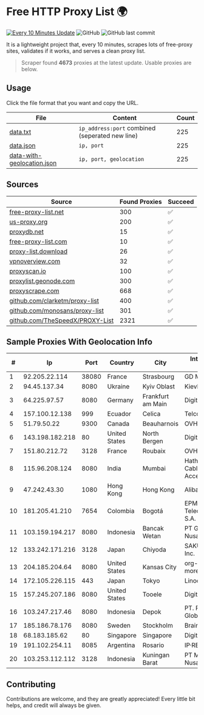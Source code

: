 
# Free HTTP Proxy List 🌍

[![Every 10 Minutes Update](https://github.com/mertguvencli/http-proxy-list/actions/workflows/main.yml/badge.svg?branch=main)](https://github.com/mertguvencli/http-proxy-list/actions/workflows/main.yml)
![GitHub](https://img.shields.io/github/license/mertguvencli/http-proxy-list)
![GitHub last commit](https://img.shields.io/github/last-commit/mertguvencli/http-proxy-list)

It is a lightweight project that, every 10 minutes, scrapes lots of free-proxy sites, validates if it works, and serves a clean proxy list.


> Scraper found **4673** proxies at the latest update. Usable proxies are below.

## Usage

Click the file format that you want and copy the URL.


|File|Content|Count|
|----|-------|-----|
|[data.txt](https://raw.githubusercontent.com/mertguvencli/http-proxy-list/main/proxy-list/data.txt)|`ip_address:port` combined (seperated new line)|225|
|[data.json](https://raw.githubusercontent.com/mertguvencli/http-proxy-list/main/proxy-list/data.json)|`ip, port`|225|
|[data-with-geolocation.json](https://raw.githubusercontent.com/mertguvencli/http-proxy-list/main/proxy-list/data-with-geolocation.json)|`ip, port, geolocation`|225|

## Sources

|Source|Found Proxies|Succeed|
|------|-------------|-------|
|[free-proxy-list.net](https://free-proxy-list.net)|300|✅|
|[us-proxy.org](https://www.us-proxy.org)|200|✅|
|[proxydb.net](http://proxydb.net)|15|✅|
|[free-proxy-list.com](https://free-proxy-list.com/?page=&port=&type%5B%5D=http&type%5B%5D=https&up_time=0&search=Search)|10|✅|
|[proxy-list.download](https://www.proxy-list.download/HTTP)|26|✅|
|[vpnoverview.com](https://vpnoverview.com/privacy/anonymous-browsing/free-proxy-servers)|32|✅|
|[proxyscan.io](https://www.proxyscan.io)|100|✅|
|[proxylist.geonode.com](https://proxylist.geonode.com/api/proxy-list?limit=300&page=1&sort_by=lastChecked&sort_type=desc&protocols=http,https)|300|✅|
|[proxyscrape.com](https://api.proxyscrape.com/v2/?request=displayproxies&protocol=http&timeout=10000&country=all&ssl=all&anonymity=all)|668|✅|
|[github.com/clarketm/proxy-list](https://raw.githubusercontent.com/clarketm/proxy-list/master/proxy-list-raw.txt)|400|✅|
|[github.com/monosans/proxy-list](https://raw.githubusercontent.com/monosans/proxy-list/main/proxies/http.txt)|301|✅|
|[github.com/TheSpeedX/PROXY-List](https://raw.githubusercontent.com/TheSpeedX/PROXY-List/master/http.txt)|2321|✅|


## Sample Proxies With Geolocation Info

|#|Ip|Port|Country|City|Internet Service Provider|
|-|--|----|-------|----|-------------------------|
|1|92.205.22.114|38080|France|Strasbourg|GD MASS Network|
|2|94.45.137.34|8080|Ukraine|Kyiv Oblast|Kievline LLC|
|3|64.225.97.57|8080|Germany|Frankfurt am Main|DigitalOcean, LLC|
|4|157.100.12.138|999|Ecuador|Celica|Telconet S.A|
|5|51.79.50.22|9300|Canada|Beauharnois|OVH SAS|
|6|143.198.182.218|80|United States|North Bergen|DigitalOcean, LLC|
|7|151.80.212.72|3128|France|Roubaix|OVH SAS|
|8|115.96.208.124|8080|India|Mumbai|Hathway IP over Cable Internet Access|
|9|47.242.43.30|1080|Hong Kong|Hong Kong|Alibaba.com LLC|
|10|181.205.41.210|7654|Colombia|Bogotá|EPM Telecomunicaciones S.A. E.S.P.|
|11|103.159.194.217|8080|Indonesia|Bancak Wetan|PT Giga Digital Nusantara|
|12|133.242.171.216|3128|Japan|Chiyoda|SAKURA Internet Inc.|
|13|204.185.204.64|8080|United States|Kansas City|org-morenet.more.net|
|14|172.105.226.115|443|Japan|Tokyo|Linode, LLC|
|15|157.245.207.186|8080|United States|Tooele|DigitalOcean, LLC|
|16|103.247.217.46|8080|Indonesia|Depok|PT. Parsaoran Global Datatrans|
|17|185.186.78.176|8080|Sweden|Stockholm|Brainstorm Network|
|18|68.183.185.62|80|Singapore|Singapore|DigitalOcean, LLC|
|19|191.102.254.11|8085|Argentina|Rosario|IP·RED|
|20|103.253.112.112|3128|Indonesia|Kuningan Barat|PT Media Andalan Nusa|



## Contributing

Contributions are welcome, and they are greatly appreciated! Every
little bit helps, and credit will always be given.


